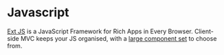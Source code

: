 # Javascript

[Ext JS](http://www.sencha.com/products/extjs/) is a JavaScript Framework for Rich Apps in Every Browser. Client-side MVC keeps your JS organised, with a [large component set](http://dev.sencha.com/deploy/ext-4.1.0-gpl/examples/) to choose from.